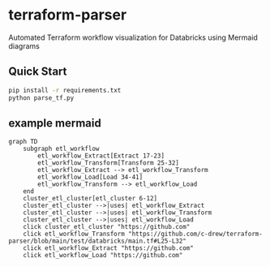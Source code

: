 # terraform-parser
Automated Terraform workflow visualization for Databricks using Mermaid diagrams

## Quick Start
```bash
pip install -r requirements.txt
python parse_tf.py
```

## example mermaid
```mermaid
graph TD
    subgraph etl_workflow
        etl_workflow_Extract[Extract 17-23]
        etl_workflow_Transform[Transform 25-32]
        etl_workflow_Extract --> etl_workflow_Transform
        etl_workflow_Load[Load 34-41]
        etl_workflow_Transform --> etl_workflow_Load
    end
    cluster_etl_cluster[etl_cluster 6-12]
    cluster_etl_cluster -->|uses| etl_workflow_Extract
    cluster_etl_cluster -->|uses| etl_workflow_Transform
    cluster_etl_cluster -->|uses| etl_workflow_Load
    click cluster_etl_cluster "https://github.com"
    click etl_workflow_Transform "https://github.com/c-drew/terraform-parser/blob/main/test/databricks/main.tf#L25-L32"
    click etl_workflow_Extract "https://github.com"
    click etl_workflow_Load "https://github.com"
```